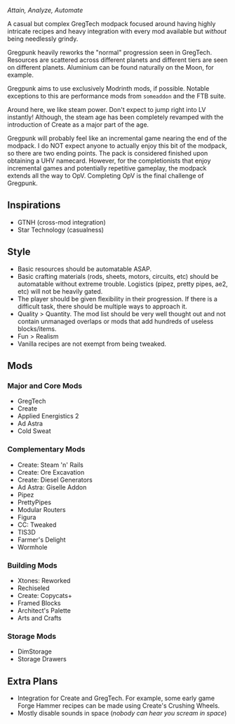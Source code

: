 
*Attain, Analyze, Automate*

A casual but complex GregTech modpack focused around having highly intricate recipes and heavy integration with every mod available but *without* being needlessly grindy.

Gregpunk heavily reworks the "normal" progression seen in GregTech. Resources are scattered across different planets and different tiers are seen on different planets. Aluminium can be found naturally on the Moon, for example.

Gregpunk aims to use exclusively Modrinth mods, if possible. Notable exceptions to this are performance mods from `someaddon` and the FTB suite.

Around here, we like steam power. Don't expect to jump right into LV instantly! Although, the steam age has been completely revamped with the introduction of Create as a major part of the age.

Gregpunk will probably feel like an incremental game nearing the end of the modpack. I do NOT expect anyone to actually enjoy this bit of the modpack, so there are two ending points. The pack is considered finished upon obtaining a UHV namecard. However, for the completionists that enjoy incremental games and potentially repetitive gameplay, the modpack extends all the way to OpV. Completing OpV is the final challenge of Gregpunk.

## Inspirations
- GTNH (cross-mod integration)
- Star Technology (casualness)

## Style
- Basic resources should be automatable ASAP.
- Basic crafting materials (rods, sheets, motors, circuits, etc) should be automatable without extreme trouble. Logistics (pipez, pretty pipes, ae2, etc) will not be heavily gated.
- The player should be given flexibility in their progression. If there is a difficult task, there should be multiple ways to approach it.
- Quality > Quantity. The mod list should be very well thought out and not contain unmanaged overlaps or mods that add hundreds of useless blocks/items.
- Fun > Realism
- Vanilla recipes are not exempt from being tweaked.

## Mods
### Major and Core Mods
- GregTech
- Create
- Applied Energistics 2
- Ad Astra
- Cold Sweat
### Complementary Mods
- Create: Steam 'n' Rails
- Create: Ore Excavation
- Create: Diesel Generators
- Ad Astra: Giselle Addon
- Pipez
- PrettyPipes
- Modular Routers
- Figura
- CC: Tweaked
- TIS3D
- Farmer's Delight
- Wormhole
### Building Mods
- Xtones: Reworked
- Rechiseled
- Create: Copycats+
- Framed Blocks
- Architect's Palette
- Arts and Crafts
### Storage Mods
- DimStorage
- Storage Drawers

## Extra Plans
- Integration for Create and GregTech. For example, some early game Forge Hammer recipes can be made using Create's Crushing Wheels.
- Mostly disable sounds in space (*nobody can hear you scream in space*)